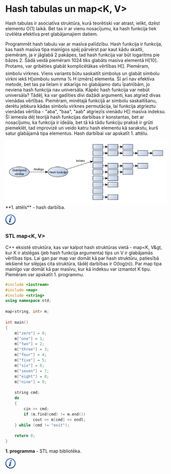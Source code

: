 # Hash tabulas un map&lt;K, V&gt;

Hash tabulas ir asociatīva struktūra, kurā teorētiski var atrast, ielikt, dzēst elementu O(1) laikā. Bet tas ir ar vienu nosacījumu, ka hash funkcija tiek izvēlēta efektīva pret glabājamajiem datiem.

Programmēt hash tabulu var ar masīva palīdzību. Hash funkcija ir funkcija, kas hash masīva tipa mainīgos spēj pārvērst par kaut kādu skaitli, piemēram, ja ir jāglabā 2 pakāpes, tad hash funkcija var būt logaritms pie bāzes 2. Šādā veidā piemēram 1024 tiks glabāts masīva elementā H[10]. Protams, var gribēties glabāt komplicētākas vērtības H[]. Piemēram, simbolu virknes. Viens variants būtu saskaitīt simbolus un glabāt simbolu virkni iekš H[simbolu summa % H izmērs] elementa. Šī arī nav efektīva metode, bet tas pa lielam ir atkarīgs no glabājamo datu īpatnībām, jo neviena hash funkcija nav universāla. Kāpēc hash funkcija var nebūt universāla? Tādēļ, ka var gadīties divi dažādi argumenti, kas atgriež divas vienādas vērtības. Piemēram, minētajā funkcijā ar simbolu saskaitīšanu, derētu jebkura kādas simbolu virknes permutācija, lai funkcija atgrieztu vienādas vērtība - "aba", "baa", "aab" atgriezīs vienādu H[] masīva indeksu. Šī iemesla dēļ teorijā hash funkcijas darbības ir konstantas, bet ar nosacījumu, ka funkcija ir ideāla, bet tā kā tādu funkciju praksē ir grūti piemeklēt, tad improvizē un veido katru hash elementu kā sarakstu, kurš satur glabājamā tipa elementus. Hash darbībai var apskatīt 1. attēlu.

<img alt="Hash" src="/media/theory/hash.png"/>
**1. attēls** - hash darbība.

<a href="http://en.wikipedia.org/wiki/Hash_table" target="_blank">![Vairāk informācija](/media/theory/information.png)</a>

### STL map&lt;K, V&gt;

C++ eksistē struktūra, kas var kalpot hash struktūras vietā - map&lt;K, V&gt, kur K ir atslēgas (jeb hash funkcija argumenta) tips un V ir glabājamās vērtības tips. Lai gan par map var domāt kā par hash struktūru, patiesībā iekšienē tur slēpjas cita struktūra, tādēļ darbības ir O(log(n)). Par map tipa mainīgo var domāt kā par masīvu, kur kā indeksu var izmantot K tipu. Piemēram var apskatīt 1. programmu.

```cpp
#include <iostream>
#include <map>
#include <string>
using namespace std;

map<string, int> m;

int main()
{
    m["zero"] = 0;
    m["one"] = 1;
    m["two"] = 2;
    m["three"] = 3;
    m["four"] = 4;
    m["five"] = 5;
    m["six"] = 6;
    m["seven"] = 7;
    m["eight"] = 8;
    m["nine"] = 9;

    string cmd;
    do
    {
        cin >> cmd;
        if (m.find(cmd) != m.end())
            cout << m[cmd] << endl;
    } while (cmd != "exit");

    return 0;
}
```

**1. programma** - STL map bibliotēka.

<a href="http://en.wikipedia.org/wiki/Hash_table" target="_blank">![Vairāk informācija](/media/theory/information.png)</a>